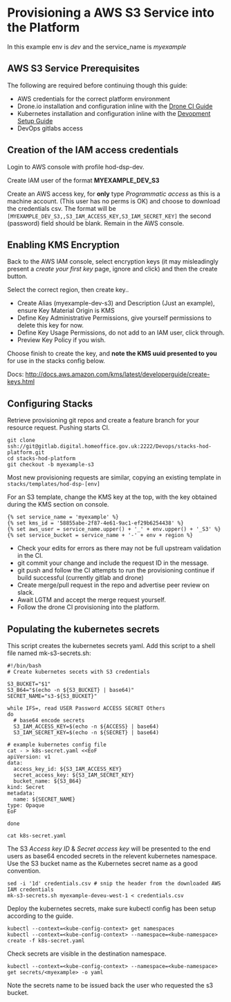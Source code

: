 # Provisioning a AWS S3 Service into the Platform

In this example env is _dev_ and the service_name is _myexample_

## AWS S3 Service Prerequisites

The following are required before continuing though this guide:

* AWS credentials for the correct platform environment
* Drone.io installation and configuration inline with the [Drone CI Guide](../how-to-docs/drone-how-to.md)
* Kubernetes installation and configuration inline with the [Devopment Setup Guide](../developer-docs/dev_setup.md)
* DevOps gitlabs access 

## Creation of the IAM access credentials

Login to AWS console with profile hod-dsp-dev. 

Create IAM user of the format **MYEXAMPLE_DEV_S3** 

Create an AWS access key, for **only** type _Programmatic access_ as this is a machine account. (This user has no perms is OK) and choose to download the credentials csv. The format will be ``` [MYEXAMPLE_DEV_S3,,S3_IAM_ACCESS_KEY,S3_IAM_SECRET_KEY]``` the second (password) field should be blank. Remain in the AWS console.


## Enabling KMS Encryption

Back to the AWS IAM console, select encryption keys (it may misleadingly present a _create your first key_ page, ignore and click) and then the create button.

Select the correct region, then create key..

* Create Alias (myexample-dev-s3) and Description  (Just an example), ensure Key Material Origin is KMS 
* Define Key Administrative Permissions, give yourself permissions to delete this key for now.
* Define Key Usage Permissions, do not add to an  IAM user, click through.
* Preview Key Policy if you wish.

Choose finish to create the key, and **note the KMS uuid presented to you** for use in the stacks config below. 

Docs: http://docs.aws.amazon.com/kms/latest/developerguide/create-keys.html


## Configuring Stacks

Retrieve provisioning git repos and create a feature branch for your resource request.
Pushing starts CI.


```
git clone ssh://git@gitlab.digital.homeoffice.gov.uk:2222/Devops/stacks-hod-platform.git
cd stacks-hod-platform
git checkout -b myexample-s3
```

Most new provisioning requests are similar, copying an existing template in ```stacks/templates/hod-dsp-[env]``` 

For an S3 template, change the KMS key at the top, with the key obtained during the KMS section on console.


```
{% set service_name = 'myexample' %}
{% set kms_id = '58855abe-2f87-4e61-9ac1-ef29b6254438' %}
{% set aws_user = service_name.upper() + '_' + env.upper() + '_S3' %}
{% set service_bucket = service_name + '-' + env + region %}
```

* Check your edits for errors as there may not be full upstream validation in the CI.
* git commit your change and include the request ID in the message.
* git push and follow the CI attempts to run the provisioning continue if build successful (currently gitlab and drone)
* Create merge/pull request in the repo and advertise peer review on slack.
* Await LGTM and accept the merge request yourself.
* Follow the drone CI provisioning into the platform.


## Populating the kubernetes secrets

This script creates the kubernetes secrets yaml. Add this script to a shell file named mk-s3-secrets.sh:

```
#!/bin/bash
# Create kubernetes secets with S3 credentials

S3_BUCKET="$1"
S3_B64="$(echo -n ${S3_BUCKET} | base64)"
SECRET_NAME="s3-${S3_BUCKET}"

while IFS=, read USER Password ACCESS SECRET Others
do
  # base64 encode secrets
  S3_IAM_ACCESS_KEY=$(echo -n ${ACCESS} | base64)
  S3_IAM_SECRET_KEY=$(echo -n ${SECRET} | base64)

# example kubernetes config file
cat - > k8s-secret.yaml <<EoF 
apiVersion: v1
data:
  access_key_id: ${S3_IAM_ACCESS_KEY}
  secret_access_key: ${S3_IAM_SECRET_KEY}
  bucket_name: ${S3_B64}
kind: Secret
metadata:
  name: ${SECRET_NAME}
type: Opaque
EoF

done

cat k8s-secret.yaml
```

The S3 _Access key ID_ & _Secret access key_ will be presented to the end users as base64 encoded secrets in the relevent kubernetes namespace. Use the S3 bucket name as the Kubernetes secret name as a good convention.

```
sed -i '1d' credentials.csv # snip the header from the downloaded AWS IAM credentials
mk-s3-secrets.sh myexample-deveu-west-1 < credentials.csv
```
Deploy the kubernetes secrets, make sure kubectl config has been setup according to the guide.

```
kubectl --context=<kube-config-context> get namespaces
kubectl --context=<kube-config-context> --namespace=<kube-namespace> create -f k8s-secret.yaml
```
Check secrets are visible in the destination namespace.

```
kubectl --context=<kube-config-context> --namespace=<kube-namespace> get secrets/<myexample> -o yaml
```
Note the secrets name to be issued back the user who requested the s3 bucket.
